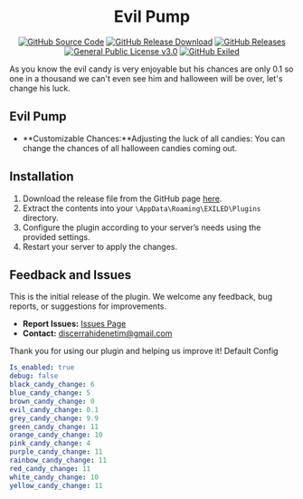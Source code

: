 <h1 align="center">Evil Pump</h1> <div align="center"> <a href="https://github.com/MS-crew/EvilPump"><img src="https://img.shields.io/github/actions/workflow/status/Exiled-Team/EXILED/main.yml?style=for-the-badge&logo=githubactions&label=build" alt="GitHub Source Code"></a> <a href="https://github.com/MS-crew/EvilPump/releases"><img src="https://img.shields.io/github/downloads/MS-crew/EvilPump/total?style=for-the-badge&logo=githubactions&label=Downloads" alt="GitHub Release Download"></a> <a href="https://github.com/MS-crew/EvilPump/releases"><img src="https://img.shields.io/badge/Build-1.0.0-brightgreen?style=for-the-badge&logo=gitbook" alt="GitHub Releases"></a> <a href="https://github.com/MS-crew/EvilPump/blob/master/LICENSE"><img src="https://img.shields.io/badge/Licence-GNU_3.0-blue?style=for-the-badge&logo=gitbook" alt="General Public License v3.0"></a> <a href="https://github.com/ExMod-Team/EXILED"><img src="https://img.shields.io/badge/Exiled-8.13.1-red?style=for-the-badge&logo=gitbook" alt="GitHub Exiled"></a> </div>

As you know the evil candy is very enjoyable but his chances are only 0.1 so one in a thousand we can't even see him and halloween will be over, let's change his luck.
## Evil Pump

- **Customizable Chances:**Adjusting the luck of all candies: You can change the chances of all halloween candies coming out.

## Installation

1. Download the release file from the GitHub page [here](https://github.com/MS-crew/EvilPump/releases).
2. Extract the contents into your `\AppData\Roaming\EXILED\Plugins` directory.
3. Configure the plugin according to your server’s needs using the provided settings.
4. Restart your server to apply the changes.

## Feedback and Issues

This is the initial release of the plugin. We welcome any feedback, bug reports, or suggestions for improvements.

- **Report Issues:** [Issues Page](https://github.com/MS-crew/EvilPump/issues)
- **Contact:** [discerrahidenetim@gmail.com](mailto:discerrahidenetim@gmail.com)

Thank you for using our plugin and helping us improve it!
Default Config
```yml
Is_enabled: true
debug: false
black_candy_change: 6
blue_candy_change: 5
brown_candy_change: 0
evil_candy_change: 0.1
grey_candy_change: 9.9
green_candy_change: 11
orange_candy_change: 10
pink_candy_change: 4
purple_candy_change: 11
rainbow_candy_change: 11
red_candy_change: 11
white_candy_change: 10
yellow_candy_change: 11
```
